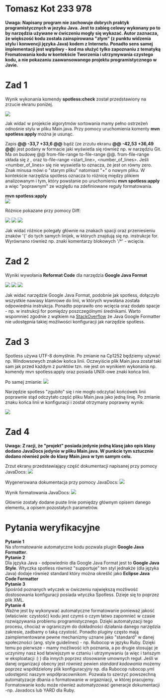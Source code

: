 <h1>Tomasz Kot 233 978</h1>

<strong>Uwaga: Napisany program nie zachowuje dobrych praktyk programistycznych w jezyku Java. Jest to zabieg celowy
wykonany po to by narzędzia używane w ćwiczeniu mogły się wykazać. Autor zaznacza, że większość kodu została zainspirowana "złym" (z punktu widzenia stylu i konwencji języka Java) kodem
z Internetu. Ponadto sens samej implementacji jest wątpliwy - kod ma służyć tylko zapoznaniu z tematyką Fromatowania kodu w kontekście Tworzenia i utrzymywania czystego kodu, a nie pokazaniu zaawansowanego projektu programistycznego w Javie.</strong>

<h1>Zad 1</h1>
<p>Wynik wykonania komendy <strong>spotless:check</strong> został przedstawiony na zrzucie ekranu poniżej.</p>
<img src="/zrzuty/1.JPG"/>

Jak widać w projekcie algorytmów sortowania mamy pełno 
ostrzeżeń odnośnie stylu w pliku Main.java. Przy pomocy uruchomienia komenty <strong>mvn spotless:apply </strong>
można je usunąc.

Zapis <strong>@@ -33,7 +33,6 @@</strong> bądź (ze zrzutu ekranu  <strong>@@ -42,53 +36,49 @@</strong>)
jest podany w formacie jaki wyświetla się również np. w narzędziu Git. Ma on budowę @@ from-file-range to-file-range @@.
from-file-range składa się z <start-line>, <number-of-lines> oraz to-file-range <start_line>, <number_of_lines>. Jeśli <number_of_lines>
się nie wyswietla to oznacza, że jest on równy zero. Znak minusa mówi o "starym pliku" natomiast "+" o nowym pliku. W kontekście narzędzia spotless
oznacza to różnicę między plikiem analizowanym i tym, który powstanie po uruchomieniu <strong>mvn spotless:apply</strong> a więc "poprawnym" ze względu
na zdefiniowane reguły formatowania.

<strong>mvn spotless:apply</strong> <br/>
<img src="zrzuty/2.JPG"/>

Różnice pokazane przy pomocy Diff:

<img src="zrzuty/3.JPG"/>
<img src="zrzuty/4.JPG"/>
<img src="zrzuty/5.JPG"/>

Jak widać różnice polegały głównie na znakach spacji oraz przeniesieniu znaków '{' do tych samych linijek, w których znajdują się np. instrukcje for.
Wyrównano również np. znaki komentarzy blokowych '/*' - wcięcia.
<h1>Zad 2</h1>

Wyniki wywołania <strong>Reformat Code</strong> dla narzędzia <strong>Google Java Format</strong>

<img src="zrzuty/8.JPG"/>
<img src="zrzuty/9.JPG"/>
<img src="zrzuty/10.JPG"/>

Jak widać narzędzie Google Java Format, podobnie jak spotless, dołączyło wszystkie nawiasy klamrowe do linii, w których wywołana
została odpowiednia instrukcja. Ponadto poprawiło ono wcięcia oraz dodało spacje - np. w instrukcji for pomiędzy poszczególnymi średnikami.
Warto wspomnieć zgodnie z wątkiem na <a href="https://stackoverflow.com/questions/50027892/override-google-java-format-with-spotless-maven-plugin">StackOverflow</a>
że Java Google Formatter nie udostępnia takiej możliwości konfiguracji jak narzędzie spotless.

<h1> Zad 3 </h1>

Spotless używa UTF-8 domyślnie. Po zmianie na Cp1252 będziemy używać np. Windowsowych znaków końca linii. Oczwyiście plik Main.java został taki sam jak przed każdym z punktów tzn. nie jest on wynikiem wykonania np. komendy mvn spotless:apply oraz posiada UNIX-owe znaki końca linii.

Po samej zmianie:
<img src="zrzuty/6.JPG"/>

Narzędzie spotless "zgubiło" się i nie mogło odczytać końcówek linii poprawnie stąd odczytało część pliku Main.java jako jedną linię.
Po zmianie znaku końca linii w konfiguracji i został otrzymany poprawny wynik: 

<img src="zrzuty/7.JPG"/>

<h1>Zad 4</h1>
<strong>Uwaga: Z racji, że "projekt" posiada jedynie jedną klasę jako opis klasy dodano JavaDocs jedynie w pliku Main.java. W punkcie tym sztucznie dodano również pole do klasy Main.java w tym samym celu.</strong>

Zrzut ekranu przedstawiający część dokumentacji napisanej przy pomocy JavaDocs:
<img src="zrzuty/11.JPG" />

Wygenerowana dokumentacja przy pomocy JavaDocs:
<img src="zrzuty/13.JPG" />

Wynik formatowania JavaDocs:
<img src="zrzuty/12.JPG" />

Głównie zostały dodane puste linie pomiędzy głównym opisem danego elementu, a opisem pozostałych parametrów.

<h1>Pytania weryfikacyjne</h1>

<strong>Pytanie 1</strong><br/>
Na sformatowanie automatyczne kodu pozwala plugin <strong>Google Java Formatter</strong>.<br/>
<strong>Pytanie 2</strong><br/>
Dla języka Java - odpowiednio dla Google Java Format jest to <strong>Google Java Style</strong>. Wtyczka spotless również "supportuje" ten styl jednakże (dla języka Java)
dodaje również standard który można określić jako <strong>Eclipse Java Code Formatter</strong> <br/>
<strong>Pytanie 3</strong><br/>
Spośród poznanych wtyczek w ćwiczeniu największą możliwość dostosowania konfiguracji posiada wtyczka Spotless. Dzieje się to poprzez plik XML. <br/>
<strong>Pytanie 4</strong><br/>
Ważne jest by wykonywać automatyczne formatowanie ponieważ jakość (właściwie: czystość) kodu jest czymś o czym łatwo zapomnieć w czasie
rozwiązywania problemu programistycznego. Dzięki automatyzacji tego procesu, chociaż w ograniczym do dokładności działania danego narzędzia zakresie, zadbamy o taką czystość.
Ponadto pluginy często mają zaimplementowane pewne mechanizmy uznane jako "standard" w danej społeczności (ang. style guidelines) - np. Rubocop w języku Ruby. Dzięki temu po pierwsze - mamy możliwość 
ich poznania, a po drugie stosując je uczynimy nasz kod łatwiejszym w cztaniu i utrzymywaniu (a więc i tańszym w eksploatacji :) ) dla innych poprzez stosowanie umownych reguł. Jeśli w danej organizacji obecny jest również pewien <i>standard kodowania</i>
możemy poprzez współdzielony plik konfiguracyjny np. dla Rubocop rubocop.yml udostępnić naszym współpracownikom. Pozwala to szerzyć powszechną automatyzacje dbania o formatowanie w orgazniacji, w której pracujemy. Formatowanie kodu może również automatyzować generacje dokumentacji -np. Javadocs lub YARD dla Ruby.

